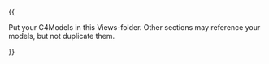 {{

Put your C4Models in this Views-folder.
Other sections may reference your models, but not duplicate them.

}}
